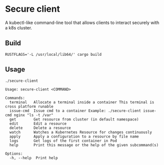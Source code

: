 # Secure client

A kubectl-like command-line tool that allows clients to interact securely with a k8s cluster.

## Build
```
RUSTFLAGS='-L /usr/local/lib64/' cargo build
```

## Usage
```
./secure-client

Usage: secure-client <COMMAND>

Commands:
  terminal   Allocate a terminal inside a container This terminal is cross platform runable
  issue-cmd  Issue cmd to a container Example: ./secure-client issue-cmd nginx "ls -t /var"
  get        Get resource from cluster (in default namespace)
  edit       Edit a resource
  delete     Delete a resource
  watch      Watches a Kubernetes Resource for changes continuously
  apply      Apply a configuration to a resource by file name
  logs       Get logs of the first container in Pod
  help       Print this message or the help of the given subcommand(s)

Options:
  -h, --help  Print help
```
